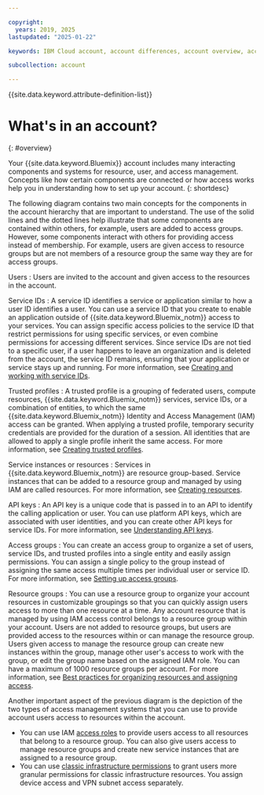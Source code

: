 ```yaml
---

copyright:
  years: 2019, 2025
lastupdated: "2025-01-22"

keywords: IBM Cloud account, account differences, account overview, account components, resource, API key, users

subcollection: account

---
```


{{site.data.keyword.attribute-definition-list}}


# What's in an account?
{: #overview}

Your {{site.data.keyword.Bluemix}} account includes many interacting components and systems for resource, user, and access management. Concepts like how certain components are connected or how access works help you in understanding how to set up your account.
{: shortdesc}

The following diagram contains two main concepts for the components in the account hierarchy that are important to understand. The use of the solid lines and the dotted lines help illustrate that some components are contained within others, for example, users are added to access groups. However, some components interact with others for providing access instead of membership. For example, users are given access to resource groups but are not members of a resource group the same way they are for access groups.



Users
:   Users are invited to the account and given access to the resources in the account.

Service IDs
:   A service ID identifies a service or application similar to how a user ID identifies a user. You can use a service ID that you create to enable an application outside of {{site.data.keyword.Bluemix_notm}} access to your services. You can assign specific access policies to the service ID that restrict permissions for using specific services, or even combine permissions for accessing different services. Since service IDs are not tied to a specific user, if a user happens to leave an organization and is deleted from the account, the service ID remains, ensuring that your application or service stays up and running. For more information, see [Creating and working with service IDs](/docs/account?topic=account-serviceids).

Trusted profiles
:   A trusted profile is a grouping of federated users, compute resources, {{site.data.keyword.Bluemix_notm}} services, service IDs, or a combination of entities, to which the same {{site.data.keyword.Bluemix_notm}} Identity and Access Management (IAM) access can be granted. When applying a trusted profile, temporary security credentials are provided for the duration of a session. All identities that are allowed to apply a single profile inherit the same access. For more information, see [Creating trusted profiles](/docs/account?topic=account-create-trusted-profile).

Service instances or resources
:   Services in {{site.data.keyword.Bluemix_notm}} are resource group-based. Service instances that can be added to a resource group and managed by using IAM are called resources. For more information, see [Creating resources](/docs/account?topic=account-manage_resource).

API keys
:   An API key is a unique code that is passed in to an API to identify the calling application or user. You can use platform API keys, which are associated with user identities, and you can create other API keys for service IDs. For more information, see [Understanding API keys](/docs/account?topic=account-manapikey).

Access groups
:   You can create an access group to organize a set of users, service IDs, and trusted profiles into a single entity and easily assign permissions. You can assign a single policy to the group instead of assigning the same access multiple times per individual user or service ID. For more information, see [Setting up access groups](/docs/account?topic=account-groups).

Resource groups
:   You can use a resource group to organize your account resources in customizable groupings so that you can quickly assign users access to more than one resource at a time. Any account resource that is managed by using IAM access control belongs to a resource group within your account. Users are not added to resource groups, but users are provided access to the resources within or can manage the resource group. Users given access to manage the resource group can create new instances within the group, manage other user's access to work with the group, or edit the group name based on the assigned IAM role. You can have a maximum of 1000 resource groups per account. For more information, see [Best practices for organizing resources and assigning access](/docs/account?topic=account-account_setup).


Another important aspect of the previous diagram is the depiction of the two types of access management systems that you can use to provide account users access to resources within the account.

   * You can use IAM [access roles](/docs/account?topic=account-userroles) to provide users access to all resources that belong to a resource group. You can also give users access to manage resource groups and create new service instances that are assigned to a resource group.
   * You can use [classic infrastructure permissions](/docs/account?topic=account-mngclassicinfra) to grant users more granular permissions for classic infrastructure resources. You assign device access and VPN subnet access separately.
